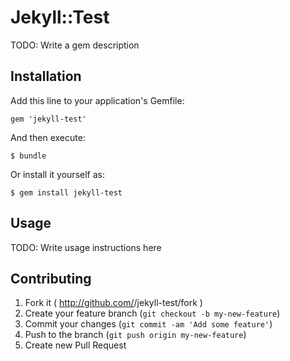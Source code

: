 # Jekyll::Test

TODO: Write a gem description

## Installation

Add this line to your application's Gemfile:

    gem 'jekyll-test'

And then execute:

    $ bundle

Or install it yourself as:

    $ gem install jekyll-test

## Usage

TODO: Write usage instructions here

## Contributing

1. Fork it ( http://github.com/<my-github-username>/jekyll-test/fork )
2. Create your feature branch (`git checkout -b my-new-feature`)
3. Commit your changes (`git commit -am 'Add some feature'`)
4. Push to the branch (`git push origin my-new-feature`)
5. Create new Pull Request
